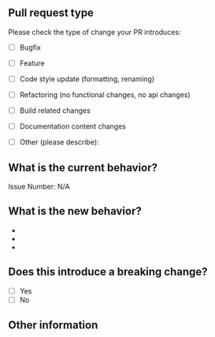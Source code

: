 ## Pull request type

<!-- Please do not submit updates to dependencies unless it fixes an issue. --> 

<!-- Please try to limit your pull request to one type, submit multiple pull requests if needed. --> 

Please check the type of change your PR introduces:
- [ ] Bugfix
- [ ] Feature
- [ ] Code style update (formatting, renaming)
- [ ] Refactoring (no functional changes, no api changes)
- [ ] Build related changes
- [ ] Documentation content changes
- [ ] Other (please describe): 


## What is the current behavior?
<!-- Please describe the current behavior that you are modifying, or link to a relevant issue. -->

Issue Number: N/A


## What is the new behavior?
<!-- Please describe the behavior or changes that are being added by this PR. -->

-
-
-

## Does this introduce a breaking change?

- [ ] Yes
- [ ] No

<!-- If this introduces a breaking change, please describe the impact and migration path for existing applications below. -->


## Other information

<!-- Any other information that is important to this PR such as screenshots of how the component looks before and after the change. -->